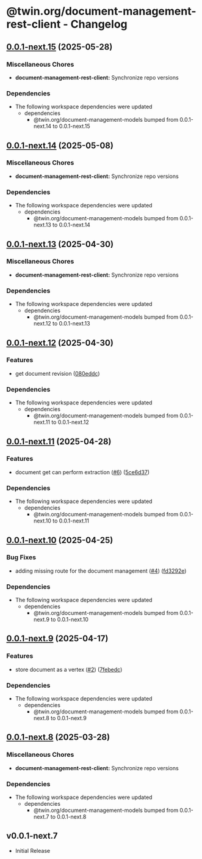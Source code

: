 # @twin.org/document-management-rest-client - Changelog

## [0.0.1-next.15](https://github.com/twinfoundation/document-management/compare/document-management-rest-client-v0.0.1-next.14...document-management-rest-client-v0.0.1-next.15) (2025-05-28)


### Miscellaneous Chores

* **document-management-rest-client:** Synchronize repo versions


### Dependencies

* The following workspace dependencies were updated
  * dependencies
    * @twin.org/document-management-models bumped from 0.0.1-next.14 to 0.0.1-next.15

## [0.0.1-next.14](https://github.com/twinfoundation/document-management/compare/document-management-rest-client-v0.0.1-next.13...document-management-rest-client-v0.0.1-next.14) (2025-05-08)


### Miscellaneous Chores

* **document-management-rest-client:** Synchronize repo versions


### Dependencies

* The following workspace dependencies were updated
  * dependencies
    * @twin.org/document-management-models bumped from 0.0.1-next.13 to 0.0.1-next.14

## [0.0.1-next.13](https://github.com/twinfoundation/document-management/compare/document-management-rest-client-v0.0.1-next.12...document-management-rest-client-v0.0.1-next.13) (2025-04-30)


### Miscellaneous Chores

* **document-management-rest-client:** Synchronize repo versions


### Dependencies

* The following workspace dependencies were updated
  * dependencies
    * @twin.org/document-management-models bumped from 0.0.1-next.12 to 0.0.1-next.13

## [0.0.1-next.12](https://github.com/twinfoundation/document-management/compare/document-management-rest-client-v0.0.1-next.11...document-management-rest-client-v0.0.1-next.12) (2025-04-30)


### Features

* get document revision ([080eddc](https://github.com/twinfoundation/document-management/commit/080eddcc024c622dda6bb36f60f5fa80a86cf5bb))


### Dependencies

* The following workspace dependencies were updated
  * dependencies
    * @twin.org/document-management-models bumped from 0.0.1-next.11 to 0.0.1-next.12

## [0.0.1-next.11](https://github.com/twinfoundation/document-management/compare/document-management-rest-client-v0.0.1-next.10...document-management-rest-client-v0.0.1-next.11) (2025-04-28)


### Features

* document get can perform extraction ([#6](https://github.com/twinfoundation/document-management/issues/6)) ([5ce6d37](https://github.com/twinfoundation/document-management/commit/5ce6d37432ad271ca5783f422846f4be98ec2215))


### Dependencies

* The following workspace dependencies were updated
  * dependencies
    * @twin.org/document-management-models bumped from 0.0.1-next.10 to 0.0.1-next.11

## [0.0.1-next.10](https://github.com/twinfoundation/document-management/compare/document-management-rest-client-v0.0.1-next.9...document-management-rest-client-v0.0.1-next.10) (2025-04-25)


### Bug Fixes

* adding missing route for the document management ([#4](https://github.com/twinfoundation/document-management/issues/4)) ([fd3292e](https://github.com/twinfoundation/document-management/commit/fd3292ede5014847ae2f2bcadb174b6552486154))


### Dependencies

* The following workspace dependencies were updated
  * dependencies
    * @twin.org/document-management-models bumped from 0.0.1-next.9 to 0.0.1-next.10

## [0.0.1-next.9](https://github.com/twinfoundation/document-management/compare/document-management-rest-client-v0.0.1-next.8...document-management-rest-client-v0.0.1-next.9) (2025-04-17)


### Features

* store document as a vertex ([#2](https://github.com/twinfoundation/document-management/issues/2)) ([7febedc](https://github.com/twinfoundation/document-management/commit/7febedc3fb31de9c19565d6326341046834f2c74))


### Dependencies

* The following workspace dependencies were updated
  * dependencies
    * @twin.org/document-management-models bumped from 0.0.1-next.8 to 0.0.1-next.9

## [0.0.1-next.8](https://github.com/twinfoundation/document-management/compare/document-management-rest-client-v0.0.1-next.7...document-management-rest-client-v0.0.1-next.8) (2025-03-28)


### Miscellaneous Chores

* **document-management-rest-client:** Synchronize repo versions


### Dependencies

* The following workspace dependencies were updated
  * dependencies
    * @twin.org/document-management-models bumped from 0.0.1-next.7 to 0.0.1-next.8

## v0.0.1-next.7

- Initial Release
